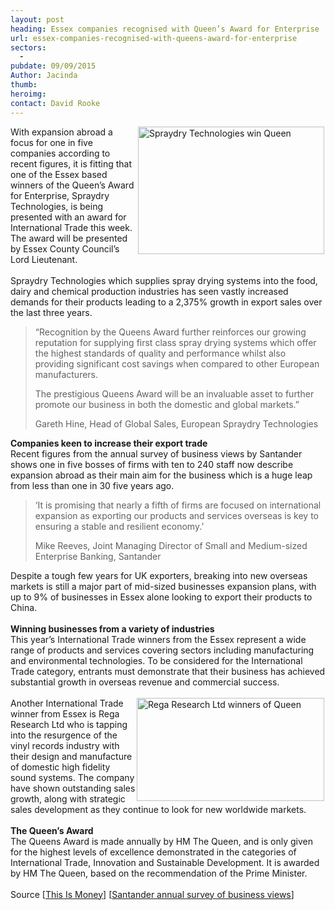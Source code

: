 ```yaml
---
layout: post
heading: Essex companies recognised with Queen’s Award for Enterprise
url: essex-companies-recognised-with-queens-award-for-enterprise
sectors:
  -  
pubdate: 09/09/2015
Author: Jacinda
thumb: 
heroimg: 
contact: David Rooke
---
```

<p><img alt='Spraydry Technologies win Queen's Award for Enterprise 2015' src='http://www.investessex.co.uk/uploads/blog/Spraydry2.jpg' style='float:right; height:204px; margin-left:2px; margin-right:2px; width:298px'/>With expansion abroad a focus for one in five companies according to recent figures, it is fitting that one of the Essex based winners of the Queen’s Award for Enterprise, Spraydry Technologies, is being presented with an award for International Trade this week. The award will be presented by Essex County Council’s Lord Lieutenant.<br/><br/>Spraydry Technologies which supplies spray drying systems into the food, dairy and chemical production industries has seen vastly increased demands for their products leading to a 2,375% growth in export sales over the last three years.</p><blockquote><p>“Recognition by the Queens Award further reinforces our growing reputation for supplying first class spray drying systems which offer the highest standards of quality and performance whilst also providing significant cost savings when compared to other European manufacturers.</p><p>The prestigious Queens Award will be an invaluable asset to further promote our business in both the domestic and global markets.”</p><p>Gareth Hine, Head of Global Sales, European Spraydry Technologies</p></blockquote><p><strong>Companies keen to increase their export trade</strong><br/>Recent figures from the annual survey of business views by Santander shows one in five bosses of firms with ten to 240 staff now describe expansion abroad as their main aim for the business which is a huge leap from less than one in 30 five years ago.</p><blockquote><p>‘It is promising that nearly a fifth of firms are focused on international expansion as exporting our products and services overseas is key to ensuring a stable and resilient economy.’</p><p>Mike Reeves, Joint Managing Director of Small and Medium-sized Enterprise Banking, Santander</p></blockquote><p>Despite a tough few years for UK exporters, breaking into new overseas markets is still a major part of mid-sized businesses expansion plans, with up to 9% of businesses in Essex alone looking to export their products to China.<br/><br/><strong>Winning businesses from a variety of industries</strong><br/>This year’s International Trade winners from the Essex represent a wide range of products and services covering sectors including manufacturing and environmental technologies. To be considered for the International Trade category, entrants must demonstrate that their business has achieved substantial growth in overseas revenue and commercial success.<br/><br/><img alt='Rega Research Ltd winners of Queen's Award for Enterprise 2015' src='http://www.investessex.co.uk/uploads/blog/Rega_QueensAward_300px_0515.jpg' style='float:right; height:165px; margin-left:2px; margin-right:2px; width:300px'/>Another International Trade winner from Essex is Rega Research Ltd who is tapping into the resurgence of the vinyl records industry with their design and manufacture of domestic high fidelity sound systems. The company have shown outstanding sales growth, along with strategic sales development as they continue to look for new worldwide markets.<br/><br/><strong>The Queen’s Award</strong><br/>The Queens Award is made annually by HM The Queen, and is only given for the highest levels of excellence demonstrated in the categories of International Trade, Innovation and Sustainable Development. It is awarded by HM The Queen, based on the recommendation of the Prime Minister.<br/><br/>Source [<a href='http://www.thisismoney.co.uk/money/smallbusiness/article-3223649/One-five-bosses-smaller-firms-want-expand-abroad.html' target='_blank'>This Is Money</a>] [<a href='http://www.santander.co.uk/uk/infodetail?p_p_id=W000_hidden_WAR_W000_hiddenportlet&amp;p_p_lifecycle=1&amp;p_p_state=normal&amp;p_p_mode=view&amp;p_p_col_id=column-2&amp;p_p_col_pos=1&amp;p_p_col_count=3&amp;_W000_hidden_WAR_W000_hiddenportlet_javax.portlet.action=hiddenAction&amp;_W000_hidden_WAR_W000_hiddenportlet_base.portlet.view=ILBDInitialView&amp;_W000_hidden_WAR_W000_hiddenportlet_cid=1324581762325&amp;_W000_hidden_WAR_W000_hiddenportlet_tipo=SANContent' target='_blank'>Santander annual survey of business views</a>]</p>